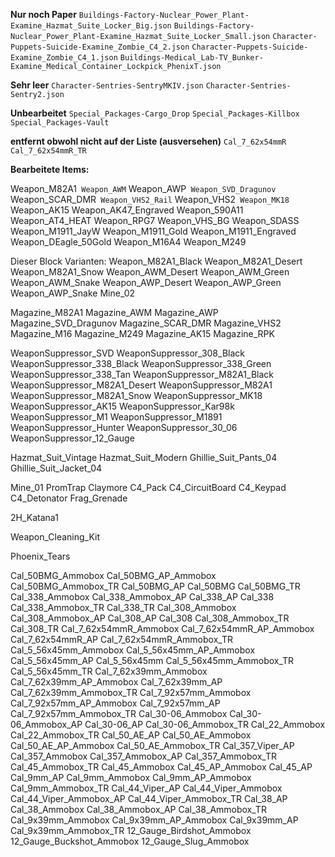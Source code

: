 __Nur noch Paper__
`Buildings-Factory-Nuclear_Power_Plant-Examine_Hazmat_Suite_Locker_Big.json`
`Buildings-Factory-Nuclear_Power_Plant-Examine_Hazmat_Suite_Locker_Small.json`
`Character-Puppets-Suicide-Examine_Zombie_C4_2.json`
`Character-Puppets-Suicide-Examine_Zombie_C4_1.json`
`Buildings-Medical_Lab-TV_Bunker-Examine_Medical_Container_Lockpick_PhenixT.json`

__Sehr leer__
`Character-Sentries-SentryMKIV.json`
`Character-Sentries-Sentry2.json`

__Unbearbeitet__
`Special_Packages-Cargo_Drop`
`Special_Packages-Killbox`
`Special_Packages-Vault`


__entfernt obwohl nicht auf der Liste (ausversehen)__
`Cal_7_62x54mmR`
`Cal_7_62x54mmR_TR`



__**Bearbeitete Items:**__

Weapon_M82A1`
Weapon_AWM`
Weapon_AWP`
Weapon_SVD_Dragunov`
Weapon_SCAR_DMR`
Weapon_VHS2_Rail`
Weapon_VHS2`
Weapon_MK18`
Weapon_AK15
Weapon_AK47_Engraved
Weapon_590A11
Weapon_AT4_HEAT
Weapon_RPG7
Weapon_VHS_BG
Weapon_SDASS
Weapon_M1911_JayW
Weapon_M1911_Gold
Weapon_M1911_Engraved
Weapon_DEagle_50Gold
Weapon_M16A4
Weapon_M249

Dieser Block Varianten:
Weapon_M82A1_Black
Weapon_M82A1_Desert
Weapon_M82A1_Snow
Weapon_AWM_Desert
Weapon_AWM_Green
Weapon_AWM_Snake
Weapon_AWP_Desert
Weapon_AWP_Green
Weapon_AWP_Snake
Mine_02



Magazine_M82A1
Magazine_AWM
Magazine_AWP
Magazine_SVD_Dragunov
Magazine_SCAR_DMR
Magazine_VHS2
Magazine_M16
Magazine_M249
Magazine_AK15
Magazine_RPK


WeaponSuppressor_SVD
WeaponSuppressor_308_Black
WeaponSuppressor_338_Black
WeaponSuppressor_338_Green
WeaponSuppressor_338_Tan
WeaponSuppressor_M82A1_Black
WeaponSuppressor_M82A1_Desert
WeaponSuppressor_M82A1
WeaponSuppressor_M82A1_Snow
WeaponSuppressor_MK18
WeaponSuppressor_AK15
WeaponSuppressor_Kar98k
WeaponSuppressor_M1
WeaponSuppressor_M1891
WeaponSuppressor_Hunter
WeaponSuppressor_30_06
WeaponSuppressor_12_Gauge


Hazmat_Suit_Vintage
Hazmat_Suit_Modern
Ghillie_Suit_Pants_04
Ghillie_Suit_Jacket_04

Mine_01
PromTrap
Claymore
C4_Pack
C4_CircuitBoard
C4_Keypad
C4_Detonator
Frag_Grenade

2H_Katana1 

Weapon_Cleaning_Kit

Phoenix_Tears


Cal_50BMG_Ammobox
Cal_50BMG_AP_Ammobox
Cal_50BMG_Ammobox_TR
Cal_50BMG_AP
Cal_50BMG
Cal_50BMG_TR
Cal_338_Ammobox
Cal_338_Ammobox_AP
Cal_338_AP
Cal_338
Cal_338_Ammobox_TR
Cal_338_TR
Cal_308_Ammobox
Cal_308_Ammobox_AP
Cal_308_AP
Cal_308
Cal_308_Ammobox_TR
Cal_308_TR
Cal_7_62x54mmR_Ammobox
Cal_7_62x54mmR_AP_Ammobox
Cal_7_62x54mmR_AP
Cal_7_62x54mmR_Ammobox_TR
Cal_5_56x45mm_Ammobox
Cal_5_56x45mm_AP_Ammobox
Cal_5_56x45mm_AP
Cal_5_56x45mm
Cal_5_56x45mm_Ammobox_TR
Cal_5_56x45mm_TR
Cal_7_62x39mm_Ammobox
Cal_7_62x39mm_AP_Ammobox
Cal_7_62x39mm_AP
Cal_7_62x39mm_Ammobox_TR
Cal_7_92x57mm_Ammobox
Cal_7_92x57mm_AP_Ammobox
Cal_7_92x57mm_AP
Cal_7_92x57mm_Ammobox_TR
Cal_30-06_Ammobox
Cal_30-06_Ammobox_AP
Cal_30-06_AP
Cal_30-06_Ammobox_TR
Cal_22_Ammobox
Cal_22_Ammobox_TR
Cal_50_AE_AP
Cal_50_AE_Ammobox
Cal_50_AE_AP_Ammobox
Cal_50_AE_Ammobox_TR
Cal_357_Viper_AP
Cal_357_Ammobox
Cal_357_Ammobox_AP
Cal_357_Ammobox_TR
Cal_45_Ammobox_TR
Cal_45_Ammobox
Cal_45_AP_Ammobox
Cal_45_AP
Cal_9mm_AP
Cal_9mm_Ammobox
Cal_9mm_AP_Ammobox
Cal_9mm_Ammobox_TR
Cal_44_Viper_AP
Cal_44_Viper_Ammobox
Cal_44_Viper_Ammobox_AP
Cal_44_Viper_Ammobox_TR
Cal_38_AP
Cal_38_Ammobox
Cal_38_Ammobox_AP
Cal_38_Ammobox_TR
Cal_9x39mm_Ammobox
Cal_9x39mm_AP_Ammobox
Cal_9x39mm_AP
Cal_9x39mm_Ammobox_TR
12_Gauge_Birdshot_Ammobox
12_Gauge_Buckshot_Ammobox
12_Gauge_Slug_Ammobox